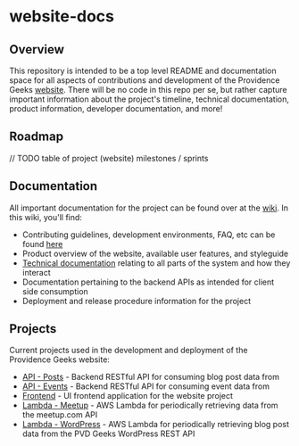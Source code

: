 # website-docs

## Overview
This repository is intended to be a top level README and documentation space for all aspects of contributions and development of the Providence Geeks [website](http://providencegeeks.com/).
There will be no code in this repo per se, but rather capture important information about the project's timeline, technical documentation, product information, developer documentation, and more!

## Roadmap
// TODO table of project (website) milestones / sprints

## Documentation
All important documentation for the project can be found over at the [wiki](https://github.com/ProvidenceGeeks/website-docs/wiki).  In this wiki, you'll find:

* Contributing guidelines, development environments, FAQ, etc can be found [here](https://github.com/ProvidenceGeeks/website-docs/wiki/Onboarding-Guide)
* Product overview of the website, available user features, and styleguide
* [Technical documentation](https://github.com/ProvidenceGeeks/website-docs/wiki/Technical-Architecture) relating to all parts of the system and how they interact
* Documentation pertaining to the backend APIs as intended for client side consumption
* Deployment and release procedure information for the project

## Projects
Current projects used in the development and deployment of the Providence Geeks website:

- [API - Posts](https://github.com/ProvidenceGeeks/website-api-posts) - Backend RESTful API for consuming blog post data from
- [API - Events](https://github.com/ProvidenceGeeks/website-api-events) - Backend RESTful API for consuming event data from
- [Frontend](https://github.com/ProvidenceGeeks/website-frontend) - UI frontend application for the website project
- [Lambda - Meetup](https://github.com/ProvidenceGeeks/website-lambda-meetup) - AWS Lambda for periodically retrieving data from the meetup.com API
- [Lambda - WordPress](https://github.com/ProvidenceGeeks/website-lambda-wordpress) - AWS Lambda for periodically retrieving blog post data from the PVD Geeks WordPress REST API